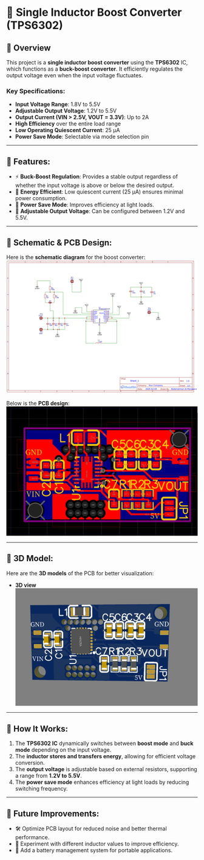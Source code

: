 # 🔋 Single Inductor Boost Converter (TPS6302)

## 🔹 Overview
This project is a **single inductor boost converter** using the **TPS6302** IC, which functions as a **buck-boost converter**. It efficiently regulates the output voltage even when the input voltage fluctuates. 

### Key Specifications:
- **Input Voltage Range**: 1.8V to 5.5V  
- **Adjustable Output Voltage**: 1.2V to 5.5V  
- **Output Current (VIN > 2.5V, VOUT = 3.3V)**: Up to 2A  
- **High Efficiency** over the entire load range  
- **Low Operating Quiescent Current**: 25 µA  
- **Power Save Mode**: Selectable via mode selection pin  

---

## 🔹 Features:
- ⚡ **Buck-Boost Regulation**: Provides a stable output regardless of whether the input voltage is above or below the desired output.  
- 🔋 **Energy Efficient**: Low quiescent current (25 µA) ensures minimal power consumption.  
- 🔄 **Power Save Mode**: Improves efficiency at light loads.  
- 🔧 **Adjustable Output Voltage**: Can be configured between 1.2V and 5.5V.  

---

## 🔹 Schematic & PCB Design:
Here is the **schematic diagram** for the boost converter:  
![Schematic](../Project3/Images/Buck_Boost_Converter_Schematic.PNG)

Below is the **PCB design**:  
![PCB Design](../Project3/Images/Buck_Boost_Converter_PCB.PNG)

---

## 🔹 3D Model:
Here are the **3D models** of the PCB for better visualization:  
- **3D view**  
  ![3D view0](../Project3/Images/Buck_Boost_Converter_3D.PNG)


---

## 🔹 How It Works:
1. The **TPS6302 IC** dynamically switches between **boost mode** and **buck mode** depending on the input voltage.  
2. The **inductor stores and transfers energy**, allowing for efficient voltage conversion.  
3. The **output voltage** is adjustable based on external resistors, supporting a range from **1.2V to 5.5V**.  
4. The **power save mode** enhances efficiency at light loads by reducing switching frequency.  

---

## 🔹 Future Improvements:
- 🛠️ Optimize PCB layout for reduced noise and better thermal performance.  
- 🔧 Experiment with different inductor values to improve efficiency.  
- 🔋 Add a battery management system for portable applications.  




